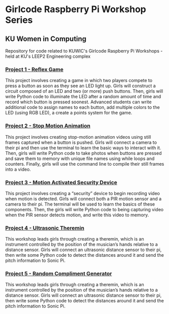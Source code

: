 # Girlcode Raspberry Pi Workshop Series
## KU Women in Computing
Repository for code related to KUWIC's Girlcode Raspberry Pi Workshops - held at KU's LEEP2 Engineering complex

### [Project 1 - Reflex Game][1] 
This project involves creating a game in which two players compete to press a button as soon as they see an LED light up. Girls will construct a circuit composed of an LED and two (or more) push buttons. Then, girls will write Python code to illuminate the LED after a random amount of time and record which button is pressed soonest. Advanced students can write additional code to assign names to each button, add multiple colors to the LED (using RGB LED), a create a points system for the game. 



### [Project 2 - Stop Motion Animation][2] 
This project involves creating stop-motion animation videos using still frames captured when a button is pushed. Girls will connect a camera to their pi and then use the terminal to learn the basic ways to interact with it. Then, girls will write Python code to take photos when buttons are pressed and save them to memory with unique file names using while loops and counters. Finally, girls will use the command line to compile their still frames into a video.  


### [Project 3 - Motion Activated Security Device][3] 
This project involves creating a “security” device to begin recording video when motion is detected. Girls will connect both a PIR motion sensor and a camera to their pi. The terminal will be used to learn the basics of these components. Then, the girls will write Python code to being capturing video when the PIR sensor detects motion, and write this video to memory.


### [Project 4 - Ultrasonic Theremin][4] 
This workshop leads girls through creating a theremin, which is an instrument controlled by the position of the musician’s hands relative to a distance sensor. Girls will connect an ultrasonic distance sensor to their pi, then write some Python code to detect the distances around it and send the pitch information to Sonic Pi. 

### [Project 5 - Random Compliment Generator][5] 
This workshop leads girls through creating a theremin, which is an instrument controlled by the position of the musician’s hands relative to a distance sensor. Girls will connect an ultrasonic distance sensor to their pi, then write some Python code to detect the distances around it and send the pitch information to Sonic Pi. 

[1]:https://projects.raspberrypi.org/en/projects/python-quick-reaction-game
[2]:https://projects.raspberrypi.org/en/projects/push-button-stop-motion
[3]:https://projects.raspberrypi.org/en/projects/parent-detector
[4]:https://projects.raspberrypi.org/en/projects/ultrasonic-theremin
[5]:https://projects.raspberrypi.org/en/projects/shakespearean-insult-generator/6

